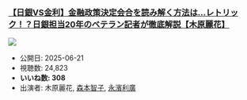 ### [【日銀VS金利】金融政策決定会合を読み解く方法は...レトリック！？日銀担当20年のベテラン記者が徹底解説【木原麗花】](https://www.youtube.com/watch?v=8_r8DybONro)
[![](https://img.youtube.com/vi/8_r8DybONro/sddefault.jpg)](https://www.youtube.com/watch?v=8_r8DybONro)
-   公開日: 2025-06-21
-   視聴数: 24,823
-   **いいね数: 308**
-   出演者: 木原麗花, [森本智子](/rehacq_fan/people/森本智子 "wikilink"), [永濱利廣](/rehacq_fan/people/永濱利廣 "wikilink")
